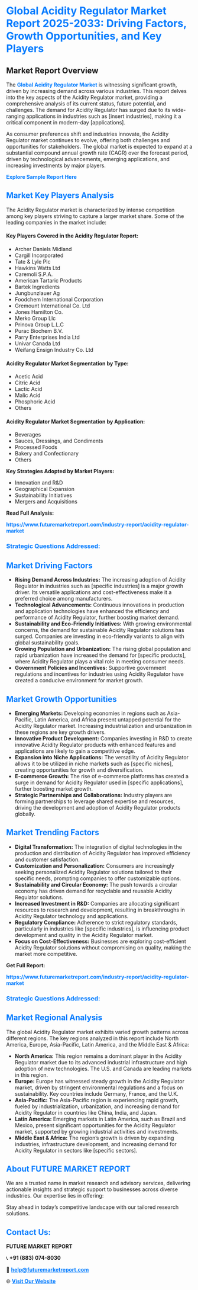 <h1 style="color: #007BFF;">Global Acidity Regulator Market Report 2025-2033: Driving Factors, Growth Opportunities, and Key Players</h1>

<section id="overview">
<h2>Market Report Overview</h2>
<p>The <a href="https://www.futuremarketreport.com/industry-report/acidity-regulator-market" style="color: #007BFF; text-decoration: none;"><strong>Global Acidity Regulator Market</strong></a> is witnessing significant growth, driven by increasing demand across various industries. This report delves into the key aspects of the Acidity Regulator market, providing a comprehensive analysis of its current status, future potential, and challenges. The demand for Acidity Regulator has surged due to its wide-ranging applications in industries such as [insert industries], making it a critical component in modern-day [applications].</p>
<p>As consumer preferences shift and industries innovate, the Acidity Regulator market continues to evolve, offering both challenges and opportunities for stakeholders. The global market is expected to expand at a substantial compound annual growth rate (CAGR) over the forecast period, driven by technological advancements, emerging applications, and increasing investments by major players.</p>
</section>

<section id="overview">
<p><a href="https://www.futuremarketreport.com/request-sample/reportId=87803" style="color: #007BFF; text-decoration: none;"><strong>Explore Sample Report Here</strong></a></p>
</section>

<section id="key-players">
<h2 style="color: #007BFF;">Market Key Players Analysis</h2>
<p>The Acidity Regulator market is characterized by intense competition among key players striving to capture a larger market share. Some of the leading companies in the market include:</p>
<h4>Key Players Covered in the Acidity Regulator Report:</h4>
<ul><li>Archer Daniels Midland</li><li>Cargill Incorporated</li><li>Tate &amp; Lyle Plc</li><li>Hawkins Watts Ltd</li><li>Caremoli S.P.A.</li><li>American Tartaric Products</li><li>Bartek Ingredients</li><li>Jungbunzlauer Ag</li><li>Foodchem International Corporation</li><li>Gremount International Co. Ltd</li><li>Jones Hamilton Co.</li><li>Merko Group Llc</li><li>Prinova Group L.L.C</li><li>Purac Biochem B.V.</li><li>Parry Enterprises India Ltd</li><li>Univar Canada Ltd</li><li>Weifang Ensign Industry Co. Ltd</li></ul>
<h4>Acidity Regulator Market Segmentation by Type:</h4>
<ul><li>Acetic Acid</li><li>Citric Acid</li><li>Lactic Acid</li><li>Malic Acid</li><li>Phosphoric Acid</li><li>Others</li></ul>

<h4>Acidity Regulator Market Segmentation by Application:</h4>
<ul><li>Beverages</li><li>Sauces, Dressings, and Condiments</li><li>Processed Foods</li><li>Bakery and Confectionary</li><li>Others</li></ul>
<p><strong>Key Strategies Adopted by Market Players:</strong></p>
<ul>
<li>Innovation and R&D</li>
<li>Geographical Expansion</li>
<li>Sustainability Initiatives</li>
<li>Mergers and Acquisitions</li>
</ul>
</section>

<section>
<p><strong>Read Full Analysis: </strong></p><a href="https://www.futuremarketreport.com/industry-report/acidity-regulator-market" style="color: #007BFF; text-decoration: none;"><strong>https://www.futuremarketreport.com/industry-report/acidity-regulator-market</strong></a>
<h3 style="color: #007BFF;">Strategic Questions Addressed:</h3>
</section>

<section id="driving-factors">
<h2 style="color: #007BFF;">Market Driving Factors</h2>
<ul>
<li><strong>Rising Demand Across Industries:</strong> The increasing adoption of Acidity Regulator in industries such as [specific industries] is a major growth driver. Its versatile applications and cost-effectiveness make it a preferred choice among manufacturers.</li>
<li><strong>Technological Advancements:</strong> Continuous innovations in production and application technologies have enhanced the efficiency and performance of Acidity Regulator, further boosting market demand.</li>
<li><strong>Sustainability and Eco-Friendly Initiatives:</strong> With growing environmental concerns, the demand for sustainable Acidity Regulator solutions has surged. Companies are investing in eco-friendly variants to align with global sustainability goals.</li>
<li><strong>Growing Population and Urbanization:</strong> The rising global population and rapid urbanization have increased the demand for [specific products], where Acidity Regulator plays a vital role in meeting consumer needs.</li>
<li><strong>Government Policies and Incentives:</strong> Supportive government regulations and incentives for industries using Acidity Regulator have created a conducive environment for market growth.</li>
</ul>
</section>

<section id="growth-opportunities">
<h2 style="color: #007BFF;">Market Growth Opportunities</h2>
<ul>
<li><strong>Emerging Markets:</strong> Developing economies in regions such as Asia-Pacific, Latin America, and Africa present untapped potential for the Acidity Regulator market. Increasing industrialization and urbanization in these regions are key growth drivers.</li>
<li><strong>Innovative Product Development:</strong> Companies investing in R&D to create innovative Acidity Regulator products with enhanced features and applications are likely to gain a competitive edge.</li>
<li><strong>Expansion into Niche Applications:</strong> The versatility of Acidity Regulator allows it to be utilized in niche markets such as [specific niches], creating opportunities for growth and diversification.</li>
<li><strong>E-commerce Growth:</strong> The rise of e-commerce platforms has created a surge in demand for Acidity Regulator used in [specific applications], further boosting market growth.</li>
<li><strong>Strategic Partnerships and Collaborations:</strong> Industry players are forming partnerships to leverage shared expertise and resources, driving the development and adoption of Acidity Regulator products globally.</li>
</ul>
</section>

<section id="trending-factors">
<h2 style="color: #007BFF;">Market Trending Factors</h2>
<ul>
<li><strong>Digital Transformation:</strong> The integration of digital technologies in the production and distribution of Acidity Regulator has improved efficiency and customer satisfaction.</li>
<li><strong>Customization and Personalization:</strong> Consumers are increasingly seeking personalized Acidity Regulator solutions tailored to their specific needs, prompting companies to offer customizable options.</li>
<li><strong>Sustainability and Circular Economy:</strong> The push towards a circular economy has driven demand for recyclable and reusable Acidity Regulator solutions.</li>
<li><strong>Increased Investment in R&D:</strong> Companies are allocating significant resources to research and development, resulting in breakthroughs in Acidity Regulator technology and applications.</li>
<li><strong>Regulatory Compliance:</strong> Adherence to strict regulatory standards, particularly in industries like [specific industries], is influencing product development and quality in the Acidity Regulator market.</li>
<li><strong>Focus on Cost-Effectiveness:</strong> Businesses are exploring cost-efficient Acidity Regulator solutions without compromising on quality, making the market more competitive.</li>
</ul>
</section>

<section>
<p><strong>Get Full Report: </strong></p><a href="https://www.futuremarketreport.com/industry-report/acidity-regulator-market" style="color: #007BFF; text-decoration: none;"><strong>https://www.futuremarketreport.com/industry-report/acidity-regulator-market</strong></a>
<h3 style="color: #007BFF;">Strategic Questions Addressed:</h3>
</section>


<section id="regional-analysis">
<h2 style="color: #007BFF;">Market Regional Analysis</h2>
<p>The global Acidity Regulator market exhibits varied growth patterns across different regions. The key regions analyzed in this report include North America, Europe, Asia-Pacific, Latin America, and the Middle East & Africa:</p>
<ul>
<li><strong>North America:</strong> This region remains a dominant player in the Acidity Regulator market due to its advanced industrial infrastructure and high adoption of new technologies. The U.S. and Canada are leading markets in this region.</li>
<li><strong>Europe:</strong> Europe has witnessed steady growth in the Acidity Regulator market, driven by stringent environmental regulations and a focus on sustainability. Key countries include Germany, France, and the U.K.</li>
<li><strong>Asia-Pacific:</strong> The Asia-Pacific region is experiencing rapid growth, fueled by industrialization, urbanization, and increasing demand for Acidity Regulator in countries like China, India, and Japan.</li>
<li><strong>Latin America:</strong> Emerging markets in Latin America, such as Brazil and Mexico, present significant opportunities for the Acidity Regulator market, supported by growing industrial activities and investments.</li>
<li><strong>Middle East & Africa:</strong> The region’s growth is driven by expanding industries, infrastructure development, and increasing demand for Acidity Regulator in sectors like [specific sectors].</li>
</ul>
</section>

<footer>
<h2 style="color: #007BFF;">About FUTURE MARKET REPORT</h2>
<p>We are a trusted name in market research and advisory services, delivering actionable insights and strategic support to businesses across diverse industries. Our expertise lies in offering:</p>

<p>Stay ahead in today’s competitive landscape with our tailored research solutions.</p>

<h2 style="color: #007BFF;">Contact Us:</h2>
<p><strong>FUTURE MARKET REPORT</strong></p>
<p>📞 <strong>+91 (883) 074-8030</strong></p>
<p>📧 <strong><a href="mailto:help@futuremarketreport.com" style="color: #007BFF;">help@futuremarketreport.com</a></strong></p>
<p>🌐 <strong><a href="https://www.futuremarketreport.com/" style="color: #007BFF;">Visit Our Website</a></strong></p>
</footer>